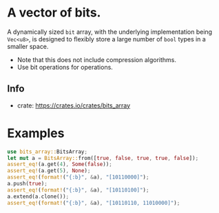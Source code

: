 # A vector of bits.
A dynamically sized `bit` array, with the underlying implementation being `Vec<u8>`, is designed to flexibly store a large number of `bool` types in a smaller space.
- Note that this does not include compression algorithms.
- Use bit operations for operations.

## Info
- crate: <https://crates.io/crates/bits_array>

# Examples
```rust
use bits_array::BitsArray;
let mut a = BitsArray::from([true, false, true, true, false]);
assert_eq!(a.get(4), Some(false));
assert_eq!(a.get(5), None);
assert_eq!(format!("{:b}", &a), "[10110000]");
a.push(true);
assert_eq!(format!("{:b}", &a), "[10110100]");
a.extend(a.clone());
assert_eq!(format!("{:b}", &a), "[10110110, 11010000]");
```
